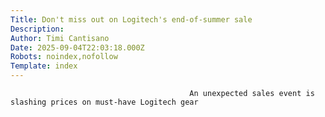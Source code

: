 ```yaml
---
Title: Don't miss out on Logitech's end-of-summer sale
Description: 
Author: Timi Cantisano
Date: 2025-09-04T22:03:18.000Z
Robots: noindex,nofollow
Template: index
---
```


                                            An unexpected sales event is slashing prices on must-have Logitech gear
                                        